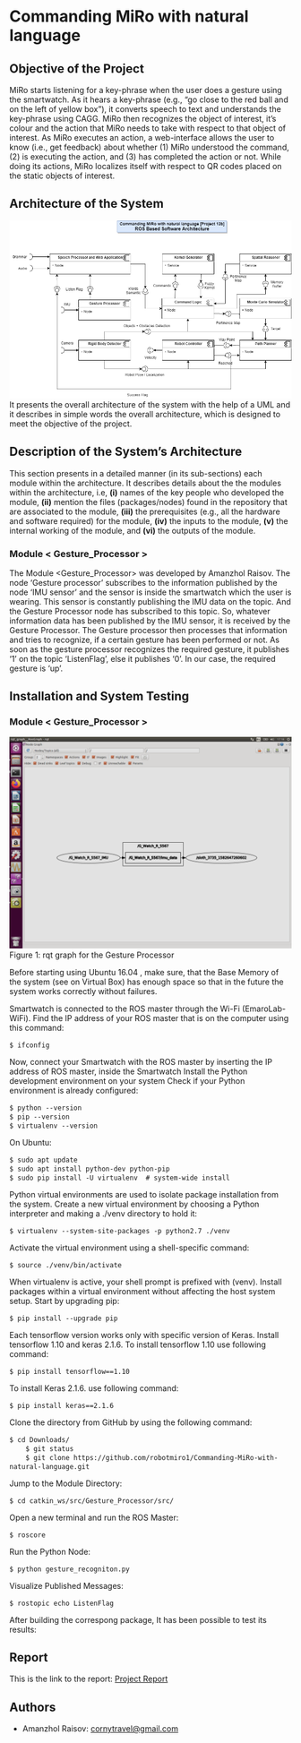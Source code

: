﻿# Commanding MiRo with natural language
## Objective of the Project
MiRo starts listening for a key-phrase when the user does a gesture using
the smartwatch. As it hears a key-phrase (e.g., “go close to the red ball and
on the left of yellow box”), it converts speech to text and understands the
key-phrase using CAGG. MiRo then recognizes the object of interest, it’s
colour and the action that MiRo needs to take with respect to that object of
interest.
As MiRo executes an action, a web-interface allows the user to know (i.e.,
get feedback) about whether (1) MiRo understood the command, (2) is
executing the action, and (3) has completed the action or not. While doing
its actions, MiRo localizes itself with respect to QR codes placed on the
static objects of interest.

## Architecture of the System

![alt text](https://github.com/robotmiro1/Commanding-MiRo-with-natural-language/blob/sloth_gesture/images/architecture.png)
It presents the overall architecture of the system with the help of a UML and it describes in simple words the overall architecture, which is designed to meet the objective of the project.

## Description of the System’s Architecture
This section presents in a detailed manner (in its sub-sections) each module within the architecture.
It describes details about the the modules within the architecture, i.e, **(i)** names of the key people who developed the module, **(ii)** mention the files (packages/nodes) found in the repository that are associated to the module, **(iii)** the prerequisites (e.g., all the hardware and software required) for the module, **(iv)** the inputs to the module, **(v)** the internal working of the module, and **(vi)** the outputs of the module.

### Module < Gesture_Processor >
The Module <Gesture_Processor> was developed by Amanzhol Raisov.
The node ‘Gesture processor’ subscribes to the information published by the node ‘IMU sensor’ and the sensor is inside the smartwatch which the user is wearing. This sensor is constantly publishing the IMU data on the topic. And the Gesture Processor node has subscribed to this topic. So, whatever information data has been published by the IMU sensor, it is received by the Gesture Processor. The Gesture processor then processes that information and tries to recognize, if a certain gesture has been performed or not. As soon as the gesture processor recognizes the required gesture, it publishes ‘1’ on the topic ‘ListenFlag’, else it publishes ‘0’. In our case, the required gesture is ‘up’.

## Installation and System Testing

### Module < Gesture_Processor >
![alt text](https://github.com/robotmiro1/Commanding-MiRo-with-natural-language/blob/sloth_gesture/images/Screenshot%20from%202020-02-25%2017-18-31.png)
                             Figure 1: rqt graph for the Gesture Processor

Before starting using Ubuntu 16.04 , make sure, that the Base Memory of the system (see on Virtual Box) has enough space so that in the future the system works correctly without failures.

Smartwatch is connected to the ROS master through the Wi-Fi (EmaroLab-WiFi). Find the IP address of your ROS master that is on the computer using this command:

	$ ifconfig
Now, connect your Smartwatch with the ROS master by inserting the IP address of ROS master, inside the Smartwatch
Install the Python development environment on your system
Check if your Python environment is already configured:

	$ python --version	
	$ pip --version
	$ virtualenv --version
	
On Ubuntu:	

	$ sudo apt update
	$ sudo apt install python-dev python-pip
	$ sudo pip install -U virtualenv  # system-wide install
	
Python virtual environments are used to isolate package installation from the system.
Create a new virtual environment by choosing a Python interpreter and making a ./venv directory to hold it:

	$ virtualenv --system-site-packages -p python2.7 ./venv

Activate the virtual environment using a shell-specific command:
	
	$ source ./venv/bin/activate
	
When virtualenv is active, your shell prompt is prefixed with (venv).
Install packages within a virtual environment without affecting the host system setup. Start by upgrading pip:

	$ pip install --upgrade pip
	
Each tensorflow version works only with specific version of Keras. Install tensorflow 1.10 and keras 2.1.6.
To install tensorflow 1.10 use following command:

	$ pip install tensorflow==1.10
	
To install Keras 2.1.6. use following command:

	$ pip install keras==2.1.6
	
Clone the directory from GitHub by using the following command:
	
	$ cd Downloads/
        $ git status
        $ git clone https://github.com/robotmiro1/Commanding-MiRo-with-natural-language.git

Jump to the Module Directory:
	
	$ cd catkin_ws/src/Gesture_Processor/src/
	
Open a new terminal and run the ROS Master:
	
	$ roscore
	
Run the Python Node:
	
	$ python gesture_recogniton.py
	
Visualize Published Messages:
	
	$ rostopic echo ListenFlag
	
After building the correspong package, It has been possible to test its results:
	

	
## Report

This is the link to the report: [Project Report](https://github.com/robotmiro1/Commanding-MiRo-with-natural-language/blob/sloth_gesture/Report%20-%20Commanding%20MiRo%20with%20natural%20language%20%5BProject%2012b%5D.docx)

## Authors
* Amanzhol Raisov: cornytravel@gmail.com

